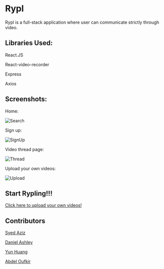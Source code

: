 # Rypl

Rypl is a full-stack application where user can communicate strictly through video.

## Libraries Used:

React.JS

React-video-recorder

Express

Axios

## Screenshots:

Home:

![Search](./images/search.png)

Sign up:

![SignUp](./images/signup.png)

Video thread page:

![Thread](./images/thread.png)

Upload your own videos:

![Upload](./images/upload)

## Start Rypling!!!

[Click here to upload your own videos!](https://rypl-acf62.web.app/#/)

## Contributors

[Syed Aziz](https://github.com/syedaziz27)

[Daniel Ashley](https://github.com/DanielEduardoAshley)

[Yun Huang](https://github.com/chuyunhuang)

[Abdel Oufkir](https://github.com/AbdelOufkir1)

